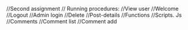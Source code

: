 //Second assignment
// Running procedures: 
//View user
//Welcome
//Logout
//Admin login
//Delete
//Post-details
//Functions
//Scripts. Js
//Comments
//Comment list
//Comment add 



